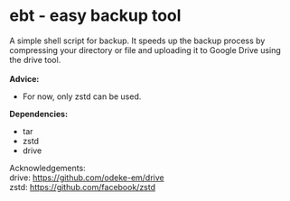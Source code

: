 # ebt - easy backup tool
A simple shell script for backup. It speeds up the backup process by compressing your directory or file and uploading it to Google Drive using the drive tool. </br> </br>
**Advice:**
- For now, only zstd can be used.

**Dependencies:**
- tar
- zstd
- drive

Acknowledgements: <br>
drive: https://github.com/odeke-em/drive </br>
zstd: https://github.com/facebook/zstd
